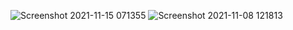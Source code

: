 ![Screenshot 2021-11-15 071355](https://user-images.githubusercontent.com/89110625/141702533-e49f190a-e756-4b5c-a334-679c9ec54a42.png)
![Screenshot 2021-11-08 121813](https://user-images.githubusercontent.com/89110625/140683716-95808f85-ed5a-4656-92ab-b0410f87a69d.png)

